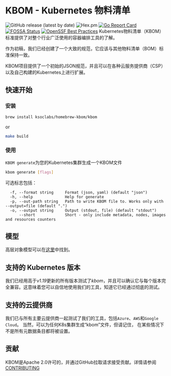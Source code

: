 # KBOM - Kubernetes 物料清单

![GitHub release (latest by date)](https://img.shields.io/github/v/release/ksoclabs/kbom)
![Hex.pm](https://img.shields.io/hexpm/l/apa)
[![Go Report Card](https://goreportcard.com/badge/github.com/ksoclabs/kbom)](https://goreportcard.com/report/github.com/ksoclabs/kbom)
[![FOSSA Status](https://app.fossa.com/api/projects/custom%2B37386%2Fgithub.com%2Fksoclabs%2Fkbom.svg?type=shield)](https://app.fossa.com/projects/custom%2B37386%2Fgithub.com%2Fksoclabs%2Fkbom?ref=badge_shield)
[![OpenSSF Best Practices](https://bestpractices.coreinfrastructure.org/projects/7273/badge)](https://bestpractices.coreinfrastructure.org/projects/7273)
Kubernetes物料清单（KBOM）标准提供了对整个行业广泛使用的容器编排工具的了解。

作为初稿，我们已经创建了一个大致的规范，它应该与其他物料清单（BOM）标准保持一致。

KBOM项目提供了一个初始的JSON规范，并且可以在各种云服务提供商（CSP）以及自己构建的Kubernetes上进行扩展。

## 快速开始

### 安装

```sh
brew install ksoclabs/homebrew-kbom/kbom
```

or

```sh
make build
```

### 使用

`KBOM generate`为您的Kubernetes集群生成一个KBOM文件

```sh
kbom generate [flags]
```

可选标志包括：

```plain
  -f, --format string     Format (json, yaml) (default "json")
  -h, --help              Help for generate
  -p, --out-path string   Path to write KBOM file to. Works only with --output=file (default ".")
  -o, --output string     Output (stdout, file) (default "stdout")
      --short             Short - only include metadata, nodes, images and resources counters
```

## 模型
高层对象模型可以在[这里](docs/schema.md)中找到。

## 支持的 Kubernetes 版本
我们已经用高于*v1.19*更新的所有版本测试了*kbom*，并且可以确认它与每个版本完全兼容。这意味着您可以自信地使用我们的工具，知道它已经通过彻底的测试。

## 支持的云提供商
我们已与所有主要云提供商一起测试了我们的工具，包括`Azure`、`AWS`和`Google Cloud`。 当然，可以为任何K8s集群生成“kbom”文件，但请记住，
在某些情况下不是所有元数据条目都将被设置。

## 贡献

KBOM是Apache 2.0许可的，并通过GitHub拉取请求接受贡献。详情请参阅[CONTRIBUTING](CONTRIBUTING.md)
